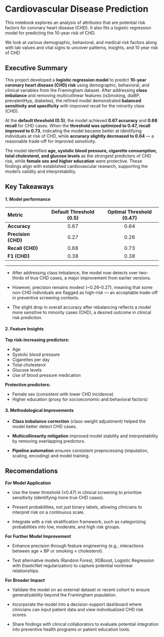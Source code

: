 # Cardiovascular Disease Prediction

This notebook explores an analysis of attributes that are potential risk factors for coronary heart disease (CHD). It also fits a logistic regression model for predicting the 10-year risk of CHD.

We look at various demographic, behavioral, and medical risk factors along with lab values and vital signs to uncover patterns, insights, and 10 year risk of CHD

## Executive Summary

This project developed a **logistic regression model** to predict **10-year coronary heart disease (CHD) risk** using demographic, behavioral, and clinical variables from the Framingham dataset. After addressing **class imbalance** and removing multicollinear features (isSmoking, diaBP, prevalentHyp, diabetes), the refined model demonstrated **balanced sensitivity and specificity** with improved recall for the minority class (CHD).

At the **default threshold (0.5)**, the model achieved **0.67 accuracy** and **0.68 recall** for CHD cases. When the **threshold was optimized to 0.47, recall improved to 0.73**, indicating the model became better at identifying individuals at risk of CHD, while **accuracy slightly decreased to 0.64** — a reasonable trade-off for improved sensitivity.

The model identified **age, systolic blood pressure, cigarette consumption, total cholesterol, and glucose levels** as the strongest predictors of CHD risk, while **female sex and higher education** were protective. These findings align with established cardiovascular research, supporting the model’s validity and interpretability.

## Key Takeaways
#### **1. Model performance**

| Metric              | Default Threshold (0.5) | Optimal Threshold (0.47) |
| :------------------ | :---------------------: | :----------------------: |
| **Accuracy**        |           0.67          |           0.64           |
| **Precision (CHD)** |           0.27          |           0.26           |
| **Recall (CHD)**    |           0.68          |           0.73           |
| **F1 (CHD)**        |           0.38          |           0.38           |


---

* After addressing class imbalance, the model now detects over two-thirds of true CHD cases, a major improvement from earlier versions.

* However, precision remains modest (~0.26–0.27), meaning that some non-CHD individuals are flagged as high-risk — an acceptable trade-off in preventive screening contexts.

* The slight drop in overall accuracy after rebalancing reflects a model more sensitive to minority cases (CHD), a desired outcome in clinical risk prediction.

#### **2. Feature Insights**

**Top risk-increasing predictors:**
* Age
* Systolic blood pressure
* Cigarettes per day
* Total cholesterol
* Glucose levels
* Use of blood pressure medication

**Protective predictors:**

* Female sex (consistent with lower CHD incidence)
* Higher education (proxy for socioeconomic and behavioral factors)

#### **3. Methodological Improvements**

* **Class imbalance correction** (class-weight adjustment) helped the model better detect CHD cases.

* **Multicollinearity mitigation** improved model stability and interpretability by removing overlapping predictors.

* **Pipeline automation** ensures consistent preprocessing (imputation, scaling, encoding) and model training.

## Recomendations

**For Model Application**

* Use the lower threshold (≈0.47) in clinical screening to prioritize sensitivity (identifying more true CHD cases).

* Present probabilities, not just binary labels, allowing clinicians to interpret risk on a continuous scale.

* Integrate with a risk stratification framework, such as categorizing probabilities into low, moderate, and high risk groups.

**For Further Model Improvement**

* Enhance precision through feature engineering (e.g., interactions between age × BP or smoking × cholesterol).

* Test alternative models (Random Forest, XGBoost, Logistic Regression with ElasticNet regularization) to capture potential nonlinear relationships.

**For Broader Impact**

* Validate the model on an external dataset or recent cohort to ensure generalizability beyond the Framingham population.

* Incorporate the model into a decision-support dashboard where clinicians can input patient data and view individualized CHD risk scores.

* Share findings with clinical collaborators to evaluate potential integration into preventive health programs or patient education tools.
